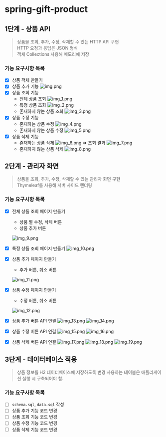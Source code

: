 # spring-gift-product
## 1단계 - 상품 API
> 상품을 조회, 추가, 수정, 삭제할 수 있는 HTTP API 구현   
> HTTP 요청과 응답은 JSON 형식   
> 객체 Collections 사용해 메모리에 저장
### 기능 요구사항 목록
- [x] 상품 객체 만들기
- [x] 상품 추가 기능
  ![img.png](images/img.png)
- [x] 상품 조회 기능
  - 전체 상품 조회
    ![img_1.png](images/img_1.png)
  - 특정 상품 조회
    ![img_2.png](images/img_2.png)
  - 존재하지 않는 상품 조회
    ![img_3.png](images/img_3.png)
- [x] 상품 수정 기능
  - 존재하는 상품 수정
    ![img_4.png](images/img_4.png)
  - 존재하지 않는 상품 수정
    ![img_5.png](images/img_5.png)
- [x] 상품 삭제 기능
  - 존재하는 상품 삭제
    ![img_6.png](images/img_6.png)
    &Rightarrow; 조회 결과
    ![img_7.png](images/img_7.png)
  - 존재하지 않는 상품 삭제
    ![img_8.png](images/img_8.png)

## 2단계 - 관리자 화면
> 상품을 조회, 추가, 수정, 삭제할 수 있는 관리자 화면 구현  
> Thymeleaf를 사용해 서버 사이드 렌더링
### 기능 요구사항 목록
- [x] 전체 상품 조회 페이지 만들기
  - 상품 별 수정, 삭제 버튼
  - 상품 추가 버튼
  
  ![img_9.png](images/img_9.png)
- [x] 특정 상품 조회 페이지 만들기
  ![img_10.png](images/img_10.png)
- [x] 상품 추가 페이지 만들기
  - 추가 버튼, 취소 버튼
  
  ![img_11.png](images/img_11.png)
- [x] 상품 수정 페이지 만들기
  - 수정 버튼, 취소 버튼
  
  ![img_12.png](images/img_12.png)
- [x] 상품 추가 버튼 API 연결
  ![img_13.png](images/img_13.png)
  ![img_14.png](images/img_14.png)
- [x] 상품 수정 버튼 API 연결
  ![img_15.png](images/img_15.png)
  ![img_16.png](images/img_16.png)
- [x] 상품 삭제 버튼 API 연결
  ![img_17.png](images/img_17.png)
  ![img_18.png](images/img_18.png)
  ![img_19.png](images/img_19.png)
## 3단계 - 데이터베이스 적용
> 상품 정보를 H2 데이터베이스에 저장하도록 변경
> 사용하는 테이블은 애플리케이션 실행 시 구축되어야 함.
### 기능 요구사항 목록
- [ ] `schema.sql`, `data.sql` 작성
- [ ] 상품 추가 기능 코드 변경
- [ ] 상품 조회 기능 코드 변경
- [ ] 상품 수정 기능 코드 변경
- [ ] 상품 삭제 기능 코드 변경